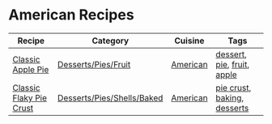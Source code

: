 # American Recipes

| Recipe | Category | Cuisine | Tags |
|--------|----------|---------|------|
| [Classic Apple Pie](../../recipes/Desserts/Pies/Fruit/Apple%20Pie.md) | [Desserts/Pies/Fruit](../../recipes/Desserts/Pies/Fruit/) | [American](../Cuisine/american.md) | [dessert](../Tags/dessert.md), [pie](../Tags/pie.md), [fruit](../Tags/fruit.md), [apple](../Tags/apple.md) |
| [Classic Flaky Pie Crust](../../recipes/Desserts/Pies/Shells/Baked/Classic%20Flaky%20Pie%20Crust.md) | [Desserts/Pies/Shells/Baked](../../recipes/Desserts/Pies/Shells/Baked/) | [American](../Cuisine/american.md) | [pie crust](../Tags/pie-crust.md), [baking](../Tags/baking.md), [desserts](../Tags/desserts.md) |

